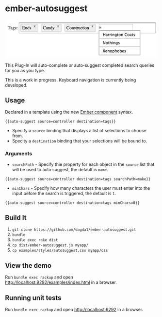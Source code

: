 ember-autosuggest
=================
![ember autosuggest](autosuggest.png)

This Plug-In will auto-complete or auto-suggest completed search queries for you as you type.

This is a work in progress.  Keyboard navigation is currently being developed.

## Usage
Declared in a template using the new [Ember component](http://emberjs.com/api/classes/Ember.Component.html) syntax.
```
{{auto-suggest source=controller destination=tags}}
```
- Specify a `source` binding that displays a list of selections to choose from.
- Specity  a `destination` binding that your selections will be bound to.

### Arguments
- `searchPath` - Specify thie property for each object in the `source` list that will be used to auto suggest, the default is `name`.

```
{{auto-suggest source=controller destination=tags searchPath=make}}

```
- `minChars` - Specify how many characters the user must enter into the input before the search is triggered, the default is `1`.

```
{{auto-suggest source=controller destination=tags minChars=0}}
```

## Build It

1. `git clone https://github.com/dagda1/ember-autosuggest.git`
2. `bundle`
3. `bundle exec rake dist`
4. `cp dist/ember-autosuggest.js myapp/`
5. `cp examples/styles/autosuggest.css myapp/css`

## View the demo

Run ```bundle exec rackup``` and open [http://localhost:9292/examples/index.html](http://localhost:9292/examples/index.html) in a browser.

## Running unit tests

Run ```bundle exec rackup``` and open [http://localhost:9292](http://localhost:9292) in a browser.
